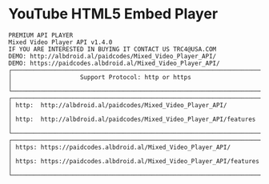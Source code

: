 # YouTube HTML5 Embed Player
    PREMIUM API PLAYER
    Mixed Video Player API v1.4.0
    IF YOU ARE INTERESTED IN BUYING IT CONTACT US TRC4@USA.COM
    DEMO: http://albdroid.al/paidcodes/Mixed_Video_Player_API/
    DEMO: https://paidcodes.albdroid.al/Mixed_Video_Player_API/
    ┌──────────────────────────────────────────────────────────────────────┐
    │                   Support Protocol: http or https                    │
    └──────────────────────────────────────────────────────────────────────┘
	┌──────────────────────────────────────────────────────────────────────┐
    │ http:  http://albdroid.al/paidcodes/Mixed_Video_Player_API/          │
    │ http:  http://albdroid.al/paidcodes/Mixed_Video_Player_API/features  │
    └──────────────────────────────────────────────────────────────────────┘
    ┌──────────────────────────────────────────────────────────────────────┐
    │ https: https://paidcodes.albdroid.al/Mixed_Video_Player_API/         │
    │ https: https://paidcodes.albdroid.al/Mixed_Video_Player_API/features │
    └──────────────────────────────────────────────────────────────────────┘
